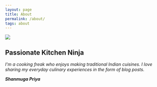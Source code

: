 ```yaml
---
layout: page
title: About
permalink: /about/
tags: about
---
```

<!--
{% include test.html image_path="https://shanmugapriyam.files.wordpress.com/2020/04/00100lrportrait_00100_burst20200414103634410_cover-1.jpg" title="Passionate Kitchen Ninja" description="I'm a cooking freak who enjoys making traditional Indian cuisines." %}
-->


<div>
	<img src="https://shanmugapriyam.files.wordpress.com/2020/04/00100lrportrait_00100_burst20200414103634410_cover-1.jpg"  class="img-circle"/>
	<div>
		<h2>Passionate Kitchen Ninja </h2>
		<i>I'm a cooking freak who enjoys making traditional Indian cuisines. I love sharing my everyday culinary experiences in the form of blog posts.</i>
	</br>
	<p></p>
	<p>
		<b>
			<i>Shanmuga Priya</i>
		</b>
	</p>
  </div>
</div>


